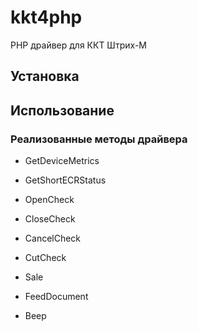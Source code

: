 # kkt4php
PHP драйвер для ККТ Штрих-М

## Установка

## Использование

### Реализованные методы драйвера

- GetDeviceMetrics
- GetShortECRStatus

- OpenCheck
- CloseCheck
- CancelCheck
- CutCheck
- Sale

- FeedDocument

- Beep